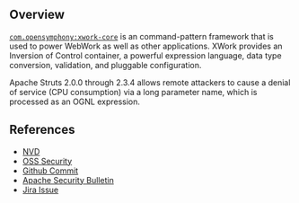 ## Overview
[`com.opensymphony:xwork-core`](http://search.maven.org/#search%7Cga%7C1%7Ca%3A%22xwork-core%22)  is an command-pattern framework that is used to power WebWork as well as other applications. XWork provides an Inversion of Control container, a powerful expression language, data type conversion, validation, and pluggable configuration.

Apache Struts 2.0.0 through 2.3.4 allows remote attackers to cause a denial of service (CPU consumption) via a long parameter name, which is processed as an OGNL expression.

## References
- [NVD](https://web.nvd.nist.gov/view/vuln/detail?vulnId=CVE-2012-4387)
- [OSS Security](http://www.openwall.com/lists/oss-security/2012/09/01/4)
- [Github Commit](https://github.com/apache/struts/commit/87935af56a27235e9399308ee1fcfb74f8edcefa)
- [Apache Security Bulletin](http://struts.apache.org/docs/s2-011)
- [Jira Issue](https://issues.apache.org/jira/browse/WW-3860)

